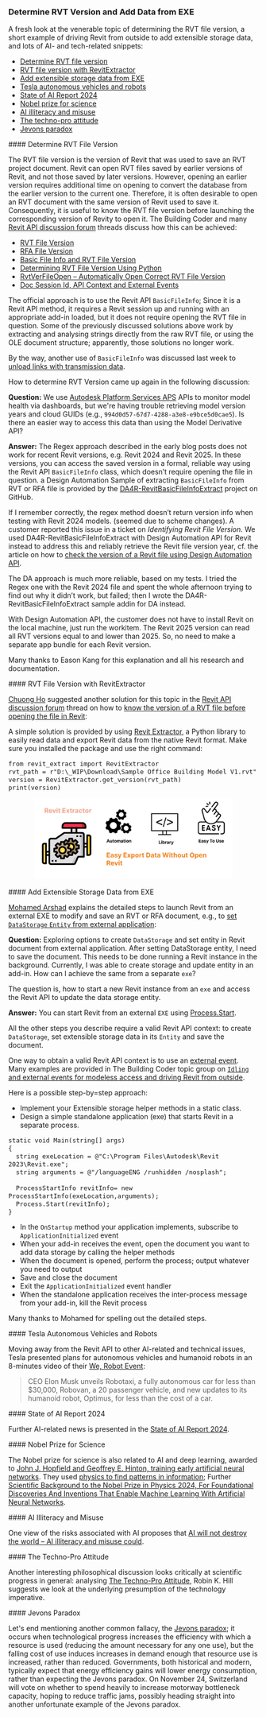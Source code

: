 <head>
<meta http-equiv="Content-Type" content="text/html; charset=utf-8">
<link rel="stylesheet" type="text/css" href="bc.css">
<!-- https://highlightjs.org/#usage
<link rel="stylesheet" href="https://cdnjs.cloudflare.com/ajax/libs/highlight.js/11.9.0/styles/default.min.css">
<script src="https://cdnjs.cloudflare.com/ajax/libs/highlight.js/11.9.0/highlight.min.js"></script>
<script>hljs.highlightAll();</script>
-->

<!-- https://prismjs.com -->
<link href="https://cdn.jsdelivr.net/npm/prismjs@1.29.0/themes/prism.min.css" rel="stylesheet" />
<script src="https://cdn.jsdelivr.net/npm/prismjs@1.29.0/components/prism-core.min.js"></script>
<script src="https://cdn.jsdelivr.net/npm/prismjs@1.29.0/plugins/autoloader/prism-autoloader.min.js"></script>
<style> code[class*=language-], pre[class*=language-] { font-size : 90%; } </style>

</head>

<!---

- read RVT without Revit API
  https://forums.autodesk.com/t5/revit-api-forum/has-any-method-can-replace-basicfileinfo-extract/m-p/8822648
  https://thebuildingcoder.typepad.com/blog/2017/06/determining-rvt-file-version-using-python.html#comment-4484205626
  https://autodesk.slack.com/archives/C0PLC20PP/p1728689603509229
  Ali Atabey
  Xiao Dong Liang
  Eason Kang

- I would like to know the version of a rvt file before opening the file in revit
  https://forums.autodesk.com/t5/revit-api-forum/i-would-like-to-know-the-version-of-a-rvt-file-before-opening/td-p/8403150

- Set DataStorage Entity from external application
  https://forums.autodesk.com/t5/revit-api-forum/set-datastorage-entity-from-external-application/td-p/13085263

- Tesla's 'We, Robot' Event: Everything Revealed in 8 Minutes
  https://youtu.be/Mu-eK72ioDk
  > At Tesla's 'We, Robot' event in Los Angeles, CEO Elon Musk unveils Robotaxi,  a fully autonomous car for less than $30,000, Robovan, a 20 passenger vehicle, and new updates to its humanoid robot, Optimus, for less than the cost of a car.

- State of AI Report 2024
  https://www.stateof.ai/

- AI Will Not Destroy The World—AI Illiteracy And Misuse Could
  https://www.forbes.com/sites/luisromero/2024/10/08/ai-will-not-destroy-the-world-ai-illiteracy-and-misuse-could/

- nobel prize
  John J. Hopfield and Geoffrey E. Hinton trained artificial neural networks using physics
  https://www.nobelprize.org/prizes/physics/2024/press-release/
  They used physics to find patterns in information
  https://www.nobelprize.org/uploads/2024/10/popular-physicsprize2024-2.pdf
  Scientific Background to the Nobel Prize in Physics 2024: “For Foundational Discoveries And Inventions That Enable Machine Learning With Artificial Neural Networks”
  https://www.nobelprize.org/uploads/2024/09/advanced-physicsprize2024.pdf

twitter:

 the @AutodeskRevit #RevitAPI #BIM @DynamoBIM


Determine RVT file version and add extensible storage data from EXE, AI- and tech-related news
&ndash; Determine RVT file version
&ndash; RVT file version with RevitExtractor
&ndash; Add extensible storage data from EXE
&ndash; Tesla autonomous vehicles and robots
&ndash; State of AI Report 2024
&ndash; Nobel prize for science
&ndash; AI illiteracy and misuse
&ndash; The techno-pro attitude
&ndash; Jevons paradox...

linkedin:

#BIM #DynamoBIM #AutodeskAPS #Revit #API #IFC #SDK #Autodesk #AEC #adsk

the [Revit API discussion forum](http://forums.autodesk.com/t5/revit-api-forum/bd-p/160) thread

<center>
<img src="img/" alt="" title="" width="600"/>
<p style="font-size: 80%; font-style:italic"></p>
<a href="img/.gif"><p style="font-size: 80%; font-style:italic">Click for animation</p></a>
</center>

-->

### Determine RVT Version and Add Data from EXE

A fresh look at the venerable topic of determining the RVT file version, a short example of driving Revit from outside to add extensible storage data, and lots of AI- and tech-related snippets:

- [Determine RVT file version](#2)
- [RVT file version with RevitExtractor](#3)
- [Add extensible storage data from EXE](#4)
- [Tesla autonomous vehicles and robots](#5)
- [State of AI Report 2024](#6)
- [Nobel prize for science](#7)
- [AI illiteracy and misuse](#8)
- [The techno-pro attitude](#9)
- [Jevons paradox](#10)

####<a name="2"></a> Determine RVT File Version

The RVT file version is the version of Revit that was used to save an RVT project document.
Revit can open RVT files saved by earlier versions of Revit, and not those saved by later versions.
However, opening an earlier version requires additional time on opening to convert the database from the earlier version to the current one.
Therefore, it is often desirable to open an RVT document with the same version of Revit used to save it.
Consequently, it is useful to know the RVT file version before launching the corresponding version of Revity to open it.
The Building Coder and
many [Revit API discussion forum](http://forums.autodesk.com/t5/revit-api-forum/bd-p/160) threads discuss how this can be achieved:

- [RVT File Version](http://thebuildingcoder.typepad.com/blog/2008/10/rvt-file-version.html)
- [RFA File Version](http://thebuildingcoder.typepad.com/blog/2009/06/rfa-version-grey-commands-family-context-and-rdb-link.html#1)
- [Basic File Info and RVT File Version](http://thebuildingcoder.typepad.com/blog/2013/01/basic-file-info-and-rvt-file-version.html)
- [Determining RVT File Version Using Python](http://thebuildingcoder.typepad.com/blog/2017/06/determining-rvt-file-version-using-python.html)
- [RvtVerFileOpen &ndash; Automatically Open Correct RVT File Version](https://thebuildingcoder.typepad.com/blog/2020/05/automatically-open-correct-rvt-file-version.html#4)
- [Doc Session Id, API Context and External Events](https://thebuildingcoder.typepad.com/blog/2020/11/document-session-id-api-context-and-external-events.html#4)

The official approach is to use the Revit API `BasicFileInfo`;
Since it is a Revit API method, it requires a Revit session up and running with an appropriate add-in loaded, but it does not require opening the RVT file in question.
Some of the previously discussed solutions above work by extracting and analysing strings directly from the raw RVT file, or using the OLE document structure;
apparently, those solutions no longer work.

By the way, another use of `BasicFileInfo` was discussed last week
to [unload links with transmission data](https://thebuildingcoder.typepad.com/blog/2024/10/unload-links-offline-and-filter-for-types.html#5).

How to determine RVT Version came up again in the following discussion:

**Question:**
We use [Autodesk Platform Services APS](https://aps.autodesk.com/) APIs to monitor model health via dashboards, but we're having trouble retrieving model version years and cloud GUIDs (e.g., `994d0d57-67d7-4288-a3e8-e9bce5d0cae5`).
Is there an easier way to access this data than using the Model Derivative API?

**Answer:**
The Regex approach described in the early blog posts does not work for recent Revit versions, e.g. Revit 2024 and Revit 2025.
In these versions, you can access the saved version in a formal, reliable way using the Revit API `BasicFileInfo` class, which doesn’t require opening the file in question.
a Design Automation Sample of extracting `BasicFileInfo` from RVT or RFA file is provided by
the [DA4R-RevitBasicFileInfoExtract](https://github.com/yiskang/DA4R-RevitBasicFileInfoExtract) project on GitHub.

If I remember correctly, the regex method doesn’t return version info when testing with Revit 2024 models. (seemed due to scheme changes).
A customer reported this issue in a ticket on *Identifying Revit File Version*.
We used DA4R-RevitBasicFileInfoExtract with Design Automation API for Revit instead to address this and reliably retrieve the Revit file version year, cf. the article on
how to [check the version of a Revit file using Design Automation API](https://aps.autodesk.com/blog/check-version-revit-file-using-design-automation-api).

The DA approach is much more reliable, based on my tests.
I tried the Regex one with the Revit 2024 file and spent the whole afternoon trying to find out why it didn’t work, but failed;
then I wrote the DA4R-RevitBasicFileInfoExtract sample addin for DA instead.

With Design Automation API, the customer does not have to install Revit on the local machine, just run the workitem.
The Revit 2025 version can read all RVT versions equal to and lower than 2025.
So, no need to make a separate app bundle for each Revit version.

Many thanks to Eason Kang for this explanation and all his research and documentation.

####<a name="3"></a> RVT File Version with RevitExtractor

[Chuong Ho](https://chuongmep.com/) suggested another solution for this topic in
the [Revit API discussion forum](http://forums.autodesk.com/t5/revit-api-forum/bd-p/160) thread
on how to [know the version of a RVT file before opening the file in Revit](https://forums.autodesk.com/t5/revit-api-forum/i-would-like-to-know-the-version-of-a-rvt-file-before-opening/td-p/8403150):

A simple solution is provided by
using [Revit Extractor](https://github.com/chuongmep/revit-extractor),
a Python library to easily read data and export Revit data from the native Revit format.
Make sure you installed the package and use the right command:

<pre><code class="language-py">from revit_extract import RevitExtractor
rvt_path = r"D:\_WIP\Download\Sample Office Building Model V1.rvt"
version = RevitExtractor.get_version(rvt_path)
print(version)</code></pre>

<center>
<img src="img/revitextractor.png" alt="RevitExtractor" title="RevitExtractor" width="400"/> <!-- Pixel Height: 435 Pixel Width: 1,067 -->
</center>

####<a name="4"></a> Add Extensible Storage Data from EXE

[Mohamed Arshad](https://forums.autodesk.com/t5/user/viewprofilepage/user-id/8461394) explains the detailed steps to launch Revit from an external EXE to modify and save an RVT or RFA document, e.g.,
to [set `DataStorage` `Entity` from external application](https://forums.autodesk.com/t5/revit-api-forum/set-datastorage-entity-from-external-application/td-p/13085263):

**Question:**
Exploring options to create `DataStorage` and set entity in Revit document from external application.
After setting DataStorage entity, I need to save the document.
This needs to be done running a Revit instance in the background.
Currently, I was able to create storage and update entity in an add-in.
How can I achieve the same from a separate `exe`?

The question is, how to start a new Revit instance from an `exe` and access the Revit API to update the data storage entity.

**Answer:**
You can start Revit from an external `EXE` using [Process.Start](https://duckduckgo.com/?q=process.start).

All the other steps you describe require a valid Revit API context: to create `DataStorage`, set extensible storage data in its `Entity` and save the document.

One way to obtain a valid Revit API context is to use
an [external event](https://www.revitapidocs.com/2024/05089477-4612-35b2-81a2-89c4f44370ea.htm).
Many examples are provided in The Building Coder topic group
on [`Idling` and external events for modeless access and driving Revit from outside](https://thebuildingcoder.typepad.com/blog/about-the-author.html#5.28).

Here is a possible step-by=step approach:

- Implement your Extensible storage helper methods in a static class.
- Design a simple standalone application (exe) that starts Revit in a separate process.

<pre><code class="language-cs">static void Main(string[] args)
{
  string exeLocation = @"C:\Program Files\Autodesk\Revit 2023\Revit.exe";
  string arguments = @"/languageENG /runhidden /nosplash";

  ProcessStartInfo revitInfo= new ProcessStartInfo(exeLocation,arguments);
  Process.Start(revitInfo);
}</code></pre>

- In the `OnStartup` method your application implements, subscribe to `ApplicationInitialized` event
- When your add-in receives the event, open the document you want to add data storage by calling the helper methods
- When the document is opened, perform the process; output whatever you need to output
- Save and close the document
- Exit the `ApplicationInitialized` event handler
- When the standalone application receives the inter-process message from your add-in, kill the Revit process

Many thanks to Mohamed for spelling out the detailed steps.

####<a name="5"></a> Tesla Autonomous Vehicles and Robots

Moving away from the Revit API to other AI-related and technical issues,
Tesla presented plans for autonomous vehicles and humanoid robots in an 8-minutes video of
their [We, Robot Event](https://youtu.be/Mu-eK72ioDk):

> CEO Elon Musk unveils Robotaxi, a fully autonomous car for less than $30,000, Robovan, a 20 passenger vehicle, and new updates to its humanoid robot, Optimus, for less than the cost of a car.

####<a name="6"></a> State of AI Report 2024

Further AI-related news is presented in
the [State of AI Report 2024](https://www.stateof.ai/).

####<a name="7"></a> Nobel Prize for Science

The Nobel prize for science is also related to AI and deep learning, awarded to
[John J. Hopfield and Geoffrey E. Hinton, training early artificial neural networks](https://www.nobelprize.org/prizes/physics/2024/press-release/).
They used [physics to find patterns in information](https://www.nobelprize.org/uploads/2024/10/popular-physicsprize2024-2.pdf);
Further [Scientific Background to the Nobel Prize in Physics 2024, For Foundational Discoveries And Inventions That Enable Machine Learning With Artificial Neural Networks](https://www.nobelprize.org/uploads/2024/09/advanced-physicsprize2024.pdf).

####<a name="8"></a> AI Illiteracy and Misuse

One view of the risks associated with AI proposes that
[AI will not destroy the world &ndash; AI illiteracy and misuse could](https://www.forbes.com/sites/luisromero/2024/10/08/ai-will-not-destroy-the-world-ai-illiteracy-and-misuse-could/).

####<a name="9"></a> The Techno-Pro Attitude

Another interesting philosophical discussion looks critically at scientific progress in general:
analysing [The Techno-Pro Attitude](https://cacm.acm.org/article/do-all-problems-have-technical-fixes/),
Robin K. Hill suggests we look at the underlying presumption of the technology imperative.

####<a name="10"></a> Jevons Paradox

Let's end mentioning another common fallacy,
the [Jevons paradox](https://en.wikipedia.org/wiki/Jevons_paradox);
it occurs when technological progress increases the efficiency with which a resource is used (reducing the amount necessary for any one use), but the falling cost of use induces increases in demand enough that resource use is increased, rather than reduced.
Governments, both historical and modern, typically expect that energy efficiency gains will lower energy consumption, rather than expecting the Jevons paradox.
On November 24, Switzerland will vote on whether to spend heavily to increase motorway bottleneck capacity, hoping to reduce traffic jams, possibly heading straight into another unfortunate example of the Jevons paradox.

